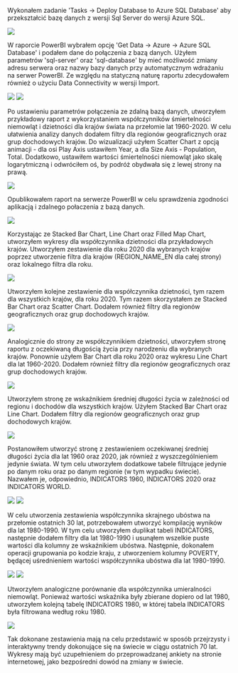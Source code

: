 Wykonałem zadanie 'Tasks -> Deploy Database to Azure SQL Database' aby przekształcić bazę danych z wersji Sql Server do wersji Azure SQL.

![](report-01.png)

W raporcie PowerBI wybrałem opcję 'Get Data -> Azure -> Azure SQL Database' i podałem dane do połączenia z bazą danych. Użyłem parametrów 'sql-server' oraz 'sql-database' by mieć możliwość zmiany adresu serwera oraz nazwy bazy danych przy automatycznym wdrażaniu na serwer PowerBI. Ze względu na statyczną naturę raportu zdecydowałem również o użyciu Data Connectivity w wersji Import.

![](report-02.png)
![](report-03.png)

Po ustawieniu parametrów połączenia ze zdalną bazą danych, utworzyłem przykładowy raport z wykorzystaniem współczynników śmiertelności niemowląt i dzietności dla krajów świata na przełomie lat 1960-2020. W celu ułatwienia analizy danych dodałem filtry dla regionów geograficznych oraz grup dochodowych krajów. Do wizualizacji użyłem Scatter Chart z opcją animacji - dla osi Play Axis ustawiłem Year, a dla Size Axis - Population, Total. Dodatkowo, ustawiłem wartości śmiertelności niemowląt jako skalę logarytmiczną i odwróciłem oś, by podróż obydwała się z lewej strony na prawą.

![](report-04.png)

Opublikowałem raport na serwerze PowerBI w celu sprawdzenia zgodności aplikacją i zdalnego połaczenia z bazą danych.

![](report-05.png)

Korzystając ze Stacked Bar Chart, Line Chart oraz Filled Map Chart, utworzyłem wykresy dla współczynnika dzietności dla przykładowych krajów. Utworzyłem zestawienie dla roku 2020 dla wybranych krajów poprzez utworzenie filtra dla krajów (REGION_NAME_EN dla całej strony) oraz lokalnego filtra dla roku.

![](report-06.png)

Utworzyłem kolejne zestawienie dla współczynnika dzietności, tym razem dla wszystkich krajów, dla roku 2020. Tym razem skorzystałem ze Stacked Bar Chart oraz Scatter Chart. Dodałem również filtry dla regionów geograficznych oraz grup dochodowych krajów.

![](report-07.png)

Analogicznie do strony ze współczynnikiem dzietności, utworzyłem stronę raportu z oczekiwaną długością życia przy narodzeniu dla wybranych krajów. Ponownie użyłem Bar Chart dla roku 2020 oraz wykresu Line Chart dla lat 1960-2020. Dodałem również filtry dla regionów geograficznych oraz grup dochodowych krajów.

![](report-08.png)

Utworzyłem stronę ze wskaźnikiem średniej długości życia w zależności od regionu i dochodów dla wszystkich krajów. Użyłem Stacked Bar Chart oraz Line Chart. Dodałem filtry dla regionów geograficznych oraz grup dochodowych krajów.

![](report-09.png)

Postanowiłem utworzyć stronę z zestawieniem oczekiwanej średniej długości życia dla lat 1960 oraz 2020, jak również z wyszczególnieniem jedynie świata. W tym celu utworzyłem dodatkowe tabele filtrujące jedynie po danym roku oraz po danym regionie (w tym wypadku świecie). Nazwałem je, odpowiednio, INDICATORS 1960, INDICATORS 2020 oraz INDICATORS WORLD.

![](report-10.png)
![](report-11.png)

W celu utworzenia zestawienia współczynnika skrajnego ubóstwa na przełomie ostatnich 30 lat, potrzebowałem utworzyć kompilację wyników dla lat 1980-1990. W tym celu utworzyłem duplikat tabeli INDICATORS, następnie dodałem filtry dla lat 1980-1990 i usunąłem wszelkie puste wartości dla kolumny ze wskaźnikiem ubóstwa. Następnie, dokonałem operacji grupowania po kodzie kraju, z utworzeniem kolumny POVERTY, będącej uśrednieniem wartości współczynnika ubóstwa dla lat 1980-1990. 

![](report-12.png)
![](report-13.png)

Utworzyłem analogiczne porównanie dla współczynnika umieralności niemowląt. Ponieważ wartości wskaźnika były zbierane dopiero od lat 1980, utworzyłem kolejną tabelę INDICATORS 1980, w której tabela INDICATORS była filtrowana według roku 1980.

![](report-14.png)

Tak dokonane zestawienia mają na celu przedstawić w sposób przejrzysty i interaktywny trendy dokonujące się na świecie w ciągu ostatnich 70 lat. Wykresy mają być uzupełnieniem do przeprowadzanej ankiety na stronie internetowej, jako bezpośredni dowód na zmiany w świecie.